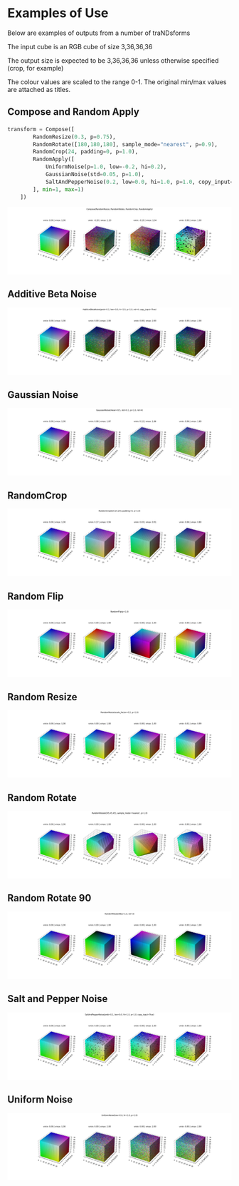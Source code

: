 # Examples of Use

Below are examples of outputs from a number of traNDsforms

The input cube is an RGB cube of size 3,36,36,36

The output size is expected to be 3,36,36,36 unless otherwise specified (crop, for example)

The colour values are scaled to the range 0-1. The original min/max values are attached as titles.

## Compose and Random Apply

```python
transform = Compose([
        RandomResize(0.3, p=0.75),
        RandomRotate([180,180,180], sample_mode="nearest", p=0.9),
        RandomCrop(24, padding=0, p=1.0),
        RandomApply([
            UniformNoise(p=1.0, low=-0.2, hi=0.2),
            GaussianNoise(std=0.05, p=1.0),
            SaltAndPepperNoise(0.2, low=0.0, hi=1.0, p=1.0, copy_input=True)
        ], min=1, max=1)
    ])
```

![Compose](./figures/Compose.png)

## Additive Beta Noise

![AdditiveBetaNoise](./figures/AdditiveBetaNoise.png)

## Gaussian Noise

![GaussianNoise](./figures/GaussianNoise.png)

## RandomCrop

![RandomCrop](./figures/RandomCrop.png)

## Random Flip

![RandomFlip](./figures/RandomFlip.png)

## Random Resize

![RandomResize](./figures/RandomResize.png)

## Random Rotate

![RandomRotate](./figures/RandomRotate.png)

## Random Rotate 90

![RandomRotate90](./figures/RandomRotate90.png)

## Salt and Pepper Noise

![SaltAndPepperNoise](./figures/SaltAndPepperNoise.png)

## Uniform Noise

![UniformNoise](./figures/UniformNoise.png)
